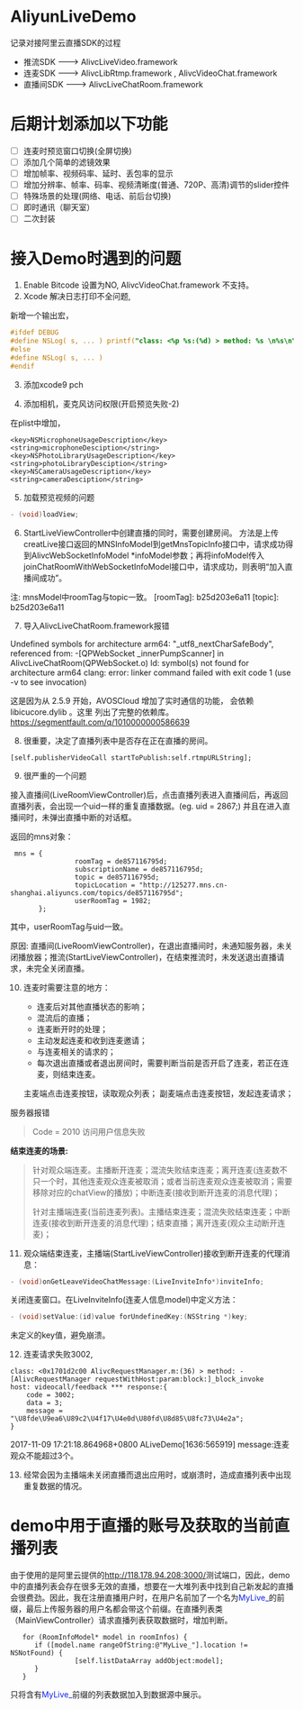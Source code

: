 # AliyunLiveDemo
记录对接阿里云直播SDK的过程

* 推流SDK   ———> AlivcLiveVideo.framework
* 连麦SDK   ———> AlivcLibRtmp.framework , AlivcVideoChat.framework
* 直播间SDK ———> AlivcLiveChatRoom.framework

# 后期计划添加以下功能
- [ ] 连麦时预览窗口切换(全屏切换)
- [ ] 添加几个简单的滤镜效果
- [ ] 增加帧率、视频码率、延时、丢包率的显示
- [ ] 增加分辨率、帧率、码率、视频清晰度(普通、720P、高清)调节的slider控件
- [ ] 特殊场景的处理(网络、电话、前后台切换)
- [ ] 即时通讯（聊天室）
- [ ] 二次封装

# 接入Demo时遇到的问题

1.  Enable Bitcode 设置为NO,  AlivcVideoChat.framework 不支持。
2. Xcode 解决日志打印不全问题,

新增一个输出宏，

```objectivec
#ifdef DEBUG
#define NSLog( s, ... ) printf("class: <%p %s:(%d) > method: %s \n%s\n", self, [[[NSString stringWithUTF8String:__FILE__] lastPathComponent] UTF8String], __LINE__, __PRETTY_FUNCTION__, [[NSString stringWithFormat:(s), ##__VA_ARGS__] UTF8String] );
#else
#define NSLog( s, ... )
#endif

```

3.  添加xcode9 pch

4. 添加相机，麦克风访问权限(开启预览失败-2)

在plist中增加，

```
<key>NSMicrophoneUsageDescription</key>
<string>microphoneDesciption</string>
<key>NSPhotoLibraryUsageDescription</key>
<string>photoLibraryDesciption</string>
<key>NSCameraUsageDescription</key>
<string>cameraDesciption</string>
```

5. 加载预览视频的问题

```objectivec
- (void)loadView;

```

6. StartLiveViewController中创建直播的同时，需要创建房间。
方法是上传creatLive接口返回的MNSInfoModel到getMnsTopicInfo接口中，请求成功得到AlivcWebSocketInfoModel *infoModel参数；再将infoModel传入
joinChatRoomWithWebSocketInfoModel接口中，请求成功，则表明“加入直播间成功”。

注: mnsModel中roomTag与topic一致。
   [roomTag]: b25d203e6a11
   [topic]: b25d203e6a11

7. 导入AlivcLiveChatRoom.framework报错

Undefined symbols for architecture arm64:
  "_utf8_nextCharSafeBody", referenced from:
      -[QPWebSocket _innerPumpScanner] in AlivcLiveChatRoom(QPWebSocket.o)
ld: symbol(s) not found for architecture arm64
clang: error: linker command failed with exit code 1 (use -v to see invocation)

这是因为从 2.5.9 开始，AVOSCloud 增加了实时通信的功能， 会依赖 libicucore.dylib 。这里 列出了完整的依赖库。
https://segmentfault.com/q/1010000000586639

8. 很重要，决定了直播列表中是否存在正在直播的房间。

```
[self.publisherVideoCall startToPublish:self.rtmpURLString];

```

9. 很严重的一个问题

接入直播间(LiveRoomViewController)后，点击直播列表进入直播间后，再返回直播列表，会出现一个uid一样的重复直播数据。(eg. uid = 2867;) 并且在进入直播间时，未弹出直播中断的对话框。

返回的mns对象：

```
 mns = {
                roomTag = de857116795d;
                subscriptionName = de857116795d;
                topic = de857116795d;
                topicLocation = "http://125277.mns.cn-shanghai.aliyuncs.com/topics/de857116795d";
                userRoomTag = 1982;
       };
```

其中，userRoomTag与uid一致。

原因:  直播间(LiveRoomViewController)，在退出直播间时，未通知服务器，未关闭播放器；推流(StartLiveViewController)，在结束推流时，未发送退出直播请求，未完全关闭直播。

10. 连麦时需要注意的地方： 
    * 连麦后对其他直播状态的影响；
    * 混流后的直播；
    * 连麦断开时的处理；
    * 主动发起连麦和收到连麦邀请；
    * 与连麦相关的请求的；
    * 每次退出直播或者退出房间时，需要判断当前是否开启了连麦，若正在连麦，则结束连麦。
    
    主麦端点击连麦按钮，读取观众列表；
    副麦端点击连麦按钮，发起连麦请求；
    
   服务器报错
   
>  Code = 2010
   访问用户信息失败
   
**结束连麦的场景:**

> 针对观众端连麦。主播断开连麦；混流失败结束连麦；离开连麦(连麦数不只一个时，其他连麦观众连麦被取消；或者当前连麦观众连麦被取消；需要移除对应的chatView的播放)；中断连麦(接收到断开连麦的消息代理)；
> 
> 针对主播端连麦(当前连麦列表)。主播结束连麦；混流失败结束连麦；中断连麦(接收到断开连麦的消息代理)；结束直播；离开连麦(观众主动断开连麦)；

11. 观众端结束连麦，主播端(StartLiveViewController)接收到断开连麦的代理消息：

```objectivec
- (void)onGetLeaveVideoChatMessage:(LiveInviteInfo*)inviteInfo;
```
关闭连麦窗口。在LiveInviteInfo(连麦人信息model)中定义方法：

```objectivec
- (void)setValue:(id)value forUndefinedKey:(NSString *)key;
```
未定义的key值，避免崩溃。

12. 连麦请求失败3002,

```
class: <0x1701d2c00 AlivcRequestManager.m:(36) > method: -[AlivcRequestManager requestWithHost:param:block:]_block_invoke 
host: videocall/feedback *** response:{
    code = 3002;
    data = 3;
    message = "\U8fde\U9ea6\U89c2\U4f17\U4e0d\U80fd\U8d85\U8fc73\U4e2a";
}
```

2017-11-09 17:21:18.864968+0800 ALiveDemo[1636:565919] message:连麦观众不能超过3个。

13. 经常会因为主播端未关闭直播而退出应用时，或崩溃时，造成直播列表中出现重复数据的情况。

# demo中用于直播的账号及获取的当前直播列表

由于使用的是阿里云提供的<font color="1122ee">http://118.178.94.208:3000/</font>测试端口，因此，demo中的直播列表会存在很多无效的直播，想要在一大堆列表中找到自己新发起的直播会很费劲。因此，我在注册直播用户时，在用户名前加了一个名为<font color="1122ee">MyLive_</font>的前缀，最后上传服务器的用户名都会带这个前缀。在直播列表类（MainViewController）请求直播列表获取数据时，增加判断。

```
   for (RoomInfoModel* model in roomInfos) {
      if ([model.name rangeOfString:@"MyLive_"].location != NSNotFound) {
                [self.listDataArray addObject:model];
      }
   }
```

只将含有<font color="1122ee">MyLive_</font>前缀的列表数据加入到数据源中展示。
